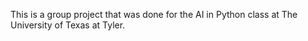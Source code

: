 This is a group project that was done for the AI in Python class at The University of Texas at Tyler.
